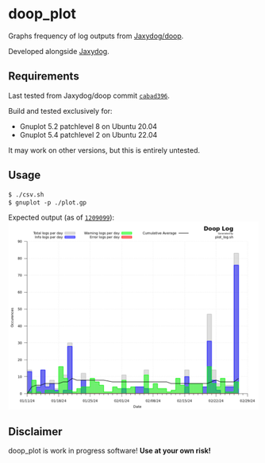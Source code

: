 # doop_plot
Graphs frequency of log outputs from [Jaxydog/doop](https://github.com/Jaxydog/doop).

Developed alongside [Jaxydog](https://github.com/Jaxydog).

## Requirements

Last tested from Jaxydog/doop commit [`cabad396`](https://github.com/Jaxydog/doop/tree/cbad3961bd3f41a77d3de74e6fb0349f5ef72d47).

Build and tested exclusively for:
* Gnuplot 5.2 patchlevel 8 on Ubuntu 20.04
* Gnuplot 5.4 patchlevel 2 on Ubuntu 22.04

It may work on other versions, but this is entirely untested.

## Usage
```
$ ./csv.sh
$ gnuplot -p ./plot.gp
```
Expected output (as of [`1209099`](https://github.com/RemasteredArch/doop_plot/tree/12090998dcdd49234589bc546055cf3bbdee733b)):
![gnuplot output](./demo/output.png)

## Disclaimer
doop_plot is work in progress software! **Use at your own risk!**
